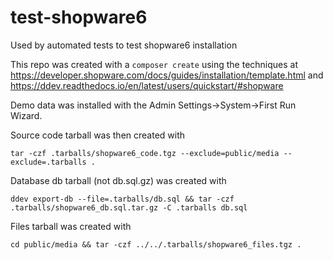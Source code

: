 # test-shopware6
Used by automated tests to test shopware6 installation

This repo was created with a `composer create` using the techniques at https://developer.shopware.com/docs/guides/installation/template.html and https://ddev.readthedocs.io/en/latest/users/quickstart/#shopware

Demo data was installed with the Admin Settings->System->First Run Wizard.

Source code tarball was then created with 
```
tar -czf .tarballs/shopware6_code.tgz --exclude=public/media --exclude=.tarballs .
```

Database db tarball (not db.sql.gz) was created with
```
ddev export-db --file=.tarballs/db.sql && tar -czf .tarballs/shopware6_db.sql.tar.gz -C .tarballs db.sql
```

Files tarball was created with
```
cd public/media && tar -czf ../../.tarballs/shopware6_files.tgz .
```
